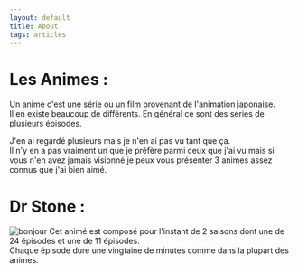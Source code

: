 ```yaml
---
layout: default
title: About
tags: articles
---
```

# Les Animes :

Un anime c'est une série ou un film provenant de l'animation japonaise.  
Il en existe beaucoup de différents. En général ce sont des séries de plusieurs épisodes.  

J'en ai regardé plusieurs mais je n'en ai pas vu tant que ça.  
Il n'y en a pas vraiment un que je préfère parmi ceux que j'ai vu mais si vous n'en avez jamais visionné je peux vous présenter 3 animes assez connus que j'ai bien aimé.   
 
# Dr Stone :
![bonjour](https://marionchampi.github.io/images/stone.jpg)
Cet animé est composé pour l'instant de 2 saisons dont une de 24 épisodes et une de 11 épisodes.  
Chaque épisode dure une vingtaine de minutes comme dans la plupart des animes.  
